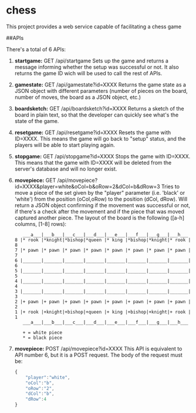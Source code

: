 # chess
This project provides a web service capable of facilitating a chess game

##APIs
<!---
    All apis have the same endpoint: `http://chess-jmorenov.rhcloud.com/api/`
    
    After I removed the chess application from the hosting site, this doesn't work any more. Therefore  I'll remove it until I redeploy it in the future.
    
    Links to APIs:
    1. [http://chess-jmorenov.rhcloud.com/api/startgame](http://chess-jmorenov.rhcloud.com/api/startgame)
    2. [http://chess-jmorenov.rhcloud.com/api/gamestate?id=XXXX](http://chess-jmorenov.rhcloud.com/api/gamestate?id=XXXX)
    3. [http://chess-jmorenov.rhcloud.com/api/boardsketch?id=XXXX](http://chess-jmorenov.rhcloud.com/api/boardsketch?id=XXXX)
    4. [http://chess-jmorenov.rhcloud.com/api/resetgame?id=XXXX](http://chess-jmorenov.rhcloud.com/api/resetgame?id=XXXX)
    5. [http://chess-jmorenov.rhcloud.com/api/stopgame?id=XXXX](http://chess-jmorenov.rhcloud.com/api/stopgame?id=XXXX)
    6. [http://chess-jmorenov.rhcloud.com/api/movepiece?id=XXXX&player=white&oCol=b&oRow=2&dCol=b&dRow=3](http://chess-jmorenov.rhcloud.com/api/movepiece?id=XXXX&oCol=b&oRow=2&dCol=b&dRow=3)
    7. [http://chess-jmorenov.rhcloud.com/api/movepiece?id=XXXX](http://chess-jmorenov.rhcloud.com/api/movepiece?id=XXXX)
-->
There's a total of 6 APIs:
 1. __startgame:__ GET /api/startgame
    Sets up the game and returns a message informing whether the setup was successful or not. It also returns the game ID wich will be used to call the rest of APIs.

 2. __gamestate:__ GET /api/gamestate?id=XXXX
    Returns the game state as a JSON object with different parameters (number of pieces on the board, number of moves, the board as a JSON object, etc.)

 3. __boardsketch:__ GET /api/boardsketch?id=XXXX
    Returns a sketch of the board in plain text, so that the developer can quickly see what's the state of the game.

 4. __resetgame:__ GET /api/resetgame?id=XXXX
    Resets the game with ID=XXXX. This means the game will go back to "setup" status, and the players will be able to start playing again.

 5. __stopgame:__ GET /api/stopgame?id=XXXX
    Stops the game with ID=XXXX. This means that the game with ID=XXXX will be deleted from the server's database and will no longer exist.

 6. __movepiece:__ GET /api/movepiece?id=XXXX&player=white&oCol=b&oRow=2&dCol=b&dRow=3
    Tries to move a piece of the set given by the "player" parameter (i.e. 'black' or 'white') from the position (oCol,oRow) to the position (dCol, dRow). Will return a JSON object confirming if the movement was successful or not, if there's a check after the movement and if the piece that was moved captured another piece. The layout of the board is the following ([a-h] columns, [1-8] rows):
    ```
       ___a___|___b___|___c___|___d___|___e___|___f___|___g___|___h___   
    8 |* rook |*knight|*bishop|*queen |* king |*bishop|*knight|* rook | 8
    7 |* pawn |* pawn |* pawn |* pawn |* pawn |* pawn |* pawn |* pawn | 7
    6 |_______|_______|_______|_______|_______|_______|_______|_______| 6
    5 |_______|_______|_______|_______|_______|_______|_______|_______| 5
    4 |_______|_______|_______|_______|_______|_______|_______|_______| 4
    3 |_______|_______|_______|_______|_______|_______|_______|_______| 3
    2 |+ pawn |+ pawn |+ pawn |+ pawn |+ pawn |+ pawn |+ pawn |+ pawn | 2
    1 |+ rook |+knight|+bishop|+queen |+ king |+bishop|+knight|+ rook | 1
       ___a___|___b___|___c___|___d___|___e___|___f___|___g___|___h___   
    
       + = white piece   
       * = black piece   
    ```
 7. __movepiece:__ POST /api/movepiece?id=XXXX
    This API is equivalent to API number 6, but it is a POST request. The body of the request must be:
    
    ```javascript
    {
        "player":"white",
        "oCol":"b",
        "oRow":"2",
        "dCol":"b",
        "dRow":4
    }
    ```